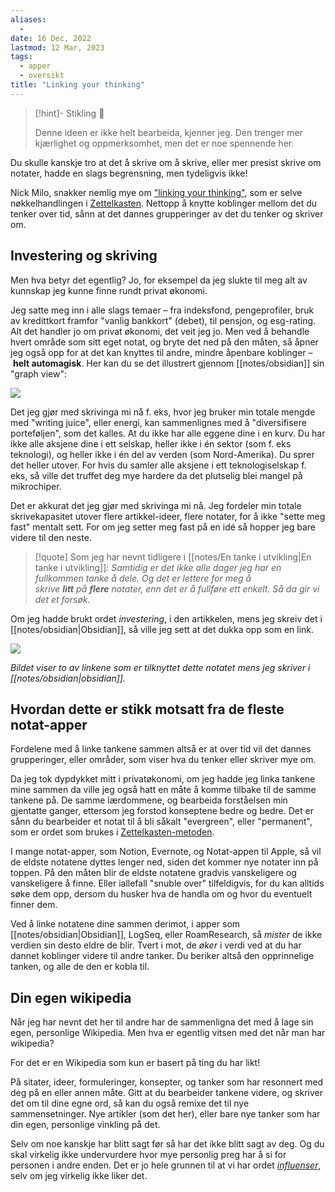 ```yaml
---
aliases:
  - 
date: 16 Dec, 2022
lastmod: 12 Mar, 2023
tags:
  - apper
  - oversikt
title: "Linking your thinking"
---
```

> [!hint]- Stikling 🌿
>
> Denne ideen er ikke helt bearbeida, kjenner jeg. Den trenger mer kjærlighet og oppmerksomhet, men det er noe spennende her.

Du skulle kanskje tro at det å skrive om å skrive, eller mer presist skrive om notater, hadde en slags begrensning, men tydeligvis ikke!

Nick Milo, snakker nemlig mye om ["linking your thinking"](https://youtu.be/QgbLb6QCK88?t=155&ref=simen-skriver), som er selve nøkkelhandlingen i [Zettelkasten](https://www.simenskriver.no/zettelkasten/). Nettopp å knytte koblinger mellom det du tenker over tid, sånn at det dannes grupperinger av det du tenker og skriver om.

## Investering og skriving

Men hva betyr det egentlig? Jo, for eksempel da jeg slukte til meg alt av kunnskap jeg kunne finne rundt privat økonomi.

Jeg satte meg inn i alle slags temaer – fra indeksfond, pengeprofiler, bruk av kredittkort framfor "vanlig bankkort" (debet), til pensjon, og esg-rating. Alt det handler jo om privat økonomi, det veit jeg jo. Men ved å behandle hvert område som sitt eget notat, og bryte det ned på den måten, så åpner jeg også opp for at det kan knyttes til andre, mindre åpenbare koblinger – **helt automagisk**. Her kan du se det illustrert gjennom [[notes/obsidian]] sin "graph view":

![](https://www.simenskriver.no/content/images/2022/12/CleanShot-2022-12-16-at-08.38.25@2x.png)

Det jeg gjør med skrivinga mi nå f. eks, hvor jeg bruker min totale mengde med "writing juice", eller energi, kan sammenlignes med å "diversifisere porteføljen", som det kalles. At du ikke har alle eggene dine i en kurv. Du har ikke alle aksjene dine i ett selskap, heller ikke i én sektor (som f. eks teknologi), og heller ikke i én del av verden (som Nord-Amerika). Du sprer det heller utover. For hvis du samler alle aksjene i ett teknologiselskap f. eks, så ville det truffet deg mye hardere da det plutselig blei mangel på mikrochiper.

Det er akkurat det jeg gjør med skrivinga mi nå. Jeg fordeler min totale skrivekapasitet utover flere artikkel-ideer, flere notater, for å ikke "sette meg fast" mentalt sett. For om jeg setter meg fast på en idé så hopper jeg bare videre til den neste.

> [!quote] Som jeg har nevnt tidligere i [[notes/En tanke i utvikling|En tanke i utvikling]]:
*Samtidig er det ikke alle dager jeg har en fullkommen tanke å dele. Og det er lettere for meg å skrive __litt__ på __flere__ notater, enn det er å fullføre ett enkelt. Så da gir vi det et forsøk.*

Om jeg hadde brukt ordet _investering_, i den artikkelen, mens jeg skreiv det i [[notes/obsidian|Obsidian]], så ville jeg sett at det dukka opp som en link.

![](https://www.simenskriver.no/content/images/2022/12/CleanShot-2022-12-16-at-07.39.15@2x.png)

*Bildet viser to av linkene som er tilknyttet dette notatet mens jeg skriver i [[notes/obsidian|obsidian]].*

## Hvordan dette er stikk motsatt fra de fleste notat-apper

Fordelene med å linke tankene sammen altså er at over tid vil det dannes grupperinger, eller områder, som viser hva du tenker eller skriver mye om.

Da jeg tok dypdykket mitt i privatøkonomi, om jeg hadde jeg linka tankene mine sammen da ville jeg også hatt en måte å komme tilbake til de samme tankene på. De samme lærdommene, og bearbeida forståelsen min gjentatte ganger, ettersom jeg forstod konseptene bedre og bedre. Det er sånn du bearbeider et notat til å bli såkalt "evergreen", eller "permanent", som er ordet som brukes i [Zettelkasten-metoden](https://www.simenskriver.no/zettelkasten/).

I mange notat-apper, som Notion, Evernote, og Notat-appen til Apple, så vil de eldste notatene dyttes lenger ned, siden det kommer nye notater inn på toppen. På den måten blir de eldste notatene gradvis vanskeligere og vanskeligere å finne. Eller iallefall "snuble over" tilfeldigvis, for du kan alltids søke dem opp, dersom du husker hva de handla om og hvor du eventuelt finner dem.

Ved å linke notatene dine sammen derimot, i apper som [[notes/obsidian|Obsidian]], LogSeq, eller RoamResearch, så _mister_ de ikke verdien sin desto eldre de blir. Tvert i mot, de _øker_ i verdi ved at du har dannet koblinger videre til andre tanker. Du beriker altså den opprinnelige tanken, og alle de den er kobla til.

## Din egen wikipedia

Når jeg har nevnt det her til andre har de sammenligna det med å lage sin egen, personlige Wikipedia. Men hva er egentlig vitsen med det når man har wikipedia?

For det er en Wikipedia som kun er basert på ting du har likt!

På sitater, ideer, formuleringer, konsepter, og tanker som har resonnert med deg på en eller annen måte. Gitt at du bearbeider tankene videre, og skriver det om til dine egne ord, så kan du også remixe det til nye sammensetninger. Nye artikler (som det her), eller bare nye tanker som har din egen, personlige vinkling på det.

Selv om noe kanskje har blitt sagt før så har det ikke blitt sagt av deg. Og du skal virkelig ikke undervurdere hvor mye personlig preg har å si for personen i andre enden. Det er jo hele grunnen til at vi har ordet _[influenser](https://snl.no/influenser?ref=simen-skriver)_, selv om jeg virkelig ikke liker det.